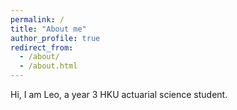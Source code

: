 ```yaml
---
permalink: /
title: "About me"
author_profile: true
redirect_from: 
  - /about/
  - /about.html
---
```


Hi, I am Leo, a year 3 HKU actuarial science student.
